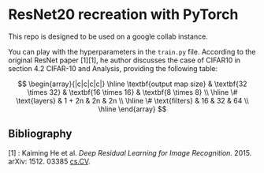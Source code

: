 # ResNet20 recreation with PyTorch

This repo is designed to be used on a google collab instance.

You can play with the hyperparameters in the `train.py` file. 
According to the original ResNet paper [1][1], he author discusses the case of CIFAR10 in section 4.2 CIFAR-10 and Analysis, providing the following table:

$$
\begin{array}{|c|c|c|c|}
\hline
\textbf{output map size} & \textbf{32 \times 32} & \textbf{16 \times 16} & \textbf{8 \times 8} \\ \hline
\# \text{layers} & 1 + 2n & 2n & 2n \\ \hline
\# \text{filters} & 16 & 32 & 64 \\ \hline
\end{array}
$$

## Bibliography
[1] : Kaiming He et al. *Deep Residual Learning for Image Recognition.* 2015. arXiv: 1512. 03385 [cs.CV](https://arxiv.org/abs/1512.03385).
